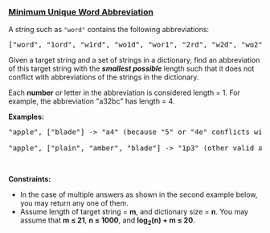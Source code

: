 ### [Minimum Unique Word Abbreviation](https://leetcode.com/problems/minimum-unique-word-abbreviation)

<p>A string such as <code>&quot;word&quot;</code> contains the following abbreviations:</p>

<pre>
[&quot;word&quot;, &quot;1ord&quot;, &quot;w1rd&quot;, &quot;wo1d&quot;, &quot;wor1&quot;, &quot;2rd&quot;, &quot;w2d&quot;, &quot;wo2&quot;, &quot;1o1d&quot;, &quot;1or1&quot;, &quot;w1r1&quot;, &quot;1o2&quot;, &quot;2r1&quot;, &quot;3d&quot;, &quot;w3&quot;, &quot;4&quot;]
</pre>

<p>Given a target string and a set of strings in a dictionary, find an abbreviation of this target string with the <b><i>smallest possible</i></b> length such that it does not conflict with abbreviations of the strings in the dictionary.</p>

<p>Each <b>number</b> or letter in the abbreviation is considered length = 1. For example, the abbreviation &quot;a32bc&quot; has length = 4.</p>

<p><b>Examples:</b></p>

<pre>
&quot;apple&quot;, [&quot;blade&quot;] -&gt; &quot;a4&quot; (because &quot;5&quot; or &quot;4e&quot; conflicts with &quot;blade&quot;)

&quot;apple&quot;, [&quot;plain&quot;, &quot;amber&quot;, &quot;blade&quot;] -&gt; &quot;1p3&quot; (other valid answers include &quot;ap3&quot;, &quot;a3e&quot;, &quot;2p2&quot;, &quot;3le&quot;, &quot;3l1&quot;).
</pre>

<p>&nbsp;</p>
<p><strong>Constraints:</strong></p>

<ul>
	<li>In the case of multiple answers as shown in the second example below, you may return any one of them.</li>
	<li>Assume length of target string = <b>m</b>, and dictionary size = <b>n</b>. You may assume that <b>m &le; 21</b>, <b>n &le; 1000</b>, and <b>log<sub>2</sub>(n) + m &le; 20</b>.</li>
</ul>
